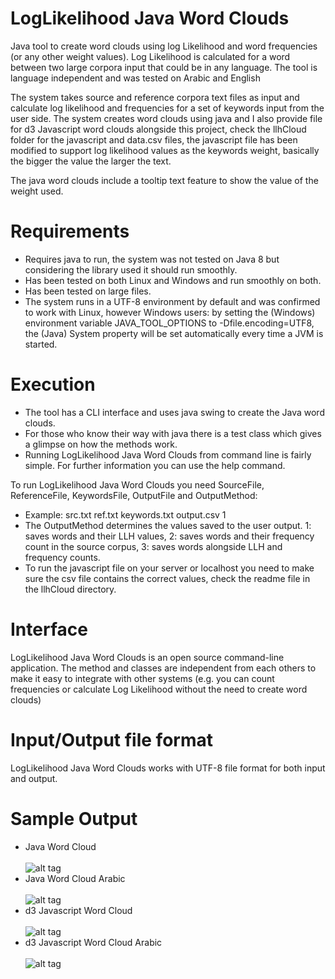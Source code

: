 # LogLikelihood Java Word Clouds
Java tool to create word clouds using log Likelihood and word frequencies (or any other weight values). 
Log Likelihood is calculated for a word between two large corpora input that could be in any language. The tool is language independent and was tested on Arabic and English

The system takes source and reference corpora text files as input and calculate log likelihood and frequencies for a set of keywords input from the user side.
The system creates word clouds using java and I also provide file for d3 Javascript word clouds alongside this project, check the llhCloud folder for the javascript and data.csv files, the javascript file has been modified to
support log likelihood values as the keywords weight, basically the bigger the value the larger the text.

The java word clouds include a tooltip text feature to show the value of the weight used.

# Requirements
* Requires java to run, the system was not tested on Java 8 but considering the library used it should run smoothly.
* Has been tested on both Linux and Windows and run smoothly on both.
* Has been tested on large files.
* The system runs in a UTF-8 environment by default and was confirmed to work with Linux, however Windows users: by setting the (Windows) environment variable JAVA_TOOL_OPTIONS to -Dfile.encoding=UTF8, the (Java) System property will be set automatically every time a JVM is started. 

# Execution
* The tool has a CLI interface and uses java swing to create the Java word clouds.
* For those who know their way with java there is a test class which gives a glimpse on how the methods work.
* Running LogLikelihood Java Word Clouds from command line is fairly simple.
For further information you can use the help command.

To run LogLikelihood Java Word Clouds you need SourceFile, ReferenceFile, KeywordsFile, OutputFile and OutputMethod:
* Example: src.txt ref.txt keywords.txt output.csv 1
* The OutputMethod determines the values saved to the user output. 1: saves words and their LLH values, 2: saves words and their frequency count in the source corpus, 3: saves words alongside LLH and frequency counts.
* To run the javascript file on your server or localhost you need to make sure the csv file contains the correct values, check the readme file in the llhCloud directory.

# Interface
LogLikelihood Java Word Clouds is an open source command-line application. The method and classes are independent from each others to make it easy to integrate with other systems (e.g. you can count frequencies or calculate Log Likelihood without the need to create word clouds)

# Input/Output file format
LogLikelihood Java Word Clouds works with UTF-8 file format for both input and output.

# Sample Output
* Java Word Cloud </br> </br>
![alt tag](https://github.com/drelhaj/Java_WordCloud_LogLikelihood/blob/master/cloudssample/llhcloudjava.png)
* Java Word Cloud Arabic </br> </br>
![alt tag](https://github.com/drelhaj/Java_WordCloud_LogLikelihood/blob/master/cloudssample/llhcloudjavaarabic.png)
* d3 Javascript Word Cloud </br> </br>
![alt tag](https://github.com/drelhaj/Java_WordCloud_LogLikelihood/blob/master/cloudssample/llhcloudjs.png)
* d3 Javascript Word Cloud Arabic </br> </br>
![alt tag](https://github.com/drelhaj/Java_WordCloud_LogLikelihood/blob/master/cloudssample/llhcloudjsarabic.png)

